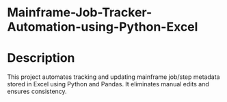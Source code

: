 # Mainframe-Job-Tracker-Automation-using-Python-Excel

# Description
This project automates tracking and updating mainframe job/step metadata stored in Excel using Python and Pandas. It eliminates manual edits and ensures consistency.

